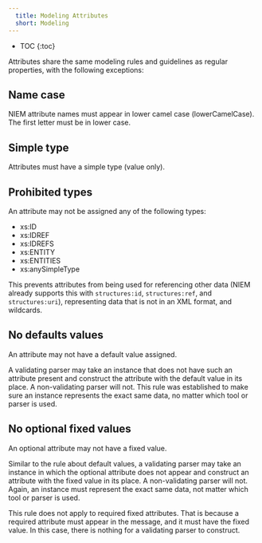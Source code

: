 ```yaml
---
  title: Modeling Attributes
  short: Modeling
---
```


- TOC
{:toc}

Attributes share the same modeling rules and guidelines as regular properties, with the following exceptions:

## Name case

NIEM attribute names must appear in lower camel case (lowerCamelCase).  The first letter must be in lower case.

## Simple type

Attributes must have a simple type (value only).

## Prohibited types

An attribute may not be assigned any of the following types:

- xs:ID
- xs:IDREF
- xs:IDREFS
- xs:ENTITY
- xs:ENTITIES
- xs:anySimpleType

This prevents attributes from being used for referencing other data (NIEM already supports this with `structures:id`, `structures:ref`, and `structures:uri`), representing data that is not in an XML format, and wildcards.

## No defaults values

An attribute may not have a default value assigned.

A validating parser may take an instance that does not have such an attribute present and construct the attribute with the default value in its place.  A non-validating parser will not.  This rule was established to make sure an instance represents the exact same data, no matter which tool or parser is used.

## No optional fixed values

An optional attribute may not have a fixed value.

Similar to the rule about default values, a validating parser may take an instance in which the optional attribute does not appear and construct an attribute with the fixed value in its place.  A non-validating parser will not.  Again, an instance must represent the exact same data, not matter which tool or parser is used.

This rule does not apply to required fixed attributes.  That is because a required attribute must appear in the message, and it must have the fixed value.  In this case, there is nothing for a validating parser to construct.
